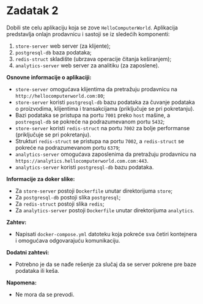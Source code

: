 # Zadatak 2

Dobili ste celu aplikaciju koja se zove `HelloComputerWorld`. Aplikacija predstavlja onlajn
prodavnicu i sastoji se iz sledećih komponenti:
1. `store-server` web server (za klijente);
2. `postgresql-db` baza podataka;
3. `redis-struct` skladište (ubrzava operacije čitanja keširanjem);
4. `analytics-server` web server za analitiku (za zaposlene).

**Osnovne informacije o aplikaciji:**
- `store-server` omogućava klijentima da pretražuju prodavnicu na `http://hellocomputerworld.com:80`;
- `store-server` koristi `postgresql-db` bazu podataka za čuvanje podataka o proizvodima, klijentima i transakcijama (priključuje se pri pokretanju).
- Bazi podataka se pristupa na portu `7001` preko `host` mašine, a `postregsql-db` se pokreće na podrazumevanom portu `5432`;
- `store-server` koristi `redis-struct` na portu `7002` za bolje performanse (priključuje se pri pokretanju). 
- Strukturi `redis-struct` se pristupa na portu `7002`, a `redis-struct` se pokreće na podrazumevanom portu `6379`;
- `analytics-server` omogućava zaposlenima da pretražuju prodavnicu na `https://analytics.hellocomputerworld.com.com:443`.
- `analytics-server` koristi `postgresql-db` bazu podataka.

**Informacije za doker slike:**
- Za `store-server` postoji `Dockerfile` unutar direktorijuma `store`;
- Za `postgresql-db` postoji slika `postgresql`;
- Za `redis-struct` postoji slika `redis`;
- Za `analytics-server` postoji `Dockerfile` unutar direktorijuma `analytics`.

**Zahtev:**
- Napisati `docker-compose.yml` datoteku koja pokreće sva četiri kontejnera i omogućava odgovarajuću komunikaciju.

**Dodatni zahtevi:**
- Potrebno je da se nađe rešenje za slučaj da se server pokrene pre baze podataka ili keša.

**Napomena:**
- Ne mora da se prevodi.